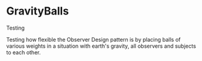 # GravityBalls
Testing

Testing how flexible the Observer Design pattern is by placing balls of various weights in a situation with earth's gravity, all observers and subjects to each other. 
